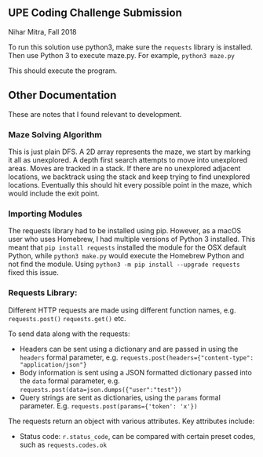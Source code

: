 UPE Coding Challenge Submission
----
Nihar Mitra, Fall 2018

To run this solution use python3, make sure the `requests` library is installed.
Then use Python 3 to execute maze.py. For example, `python3 maze.py`

This should execute the program.

## Other Documentation
These are notes that I found relevant to development. 

### Maze Solving Algorithm
This is just plain DFS. A 2D array represents the maze, we start by marking it all as unexplored. A depth first search attempts to move into unexplored areas. Moves are tracked in a stack. If there are no unexplored adjacent locations, we backtrack using the stack and keep trying to find unexplored locations. Eventually this should hit every possible point in the maze, which would include the exit point.

### Importing Modules
The requests library had to be installed using pip. However, as a macOS user who uses Homebrew, I had multiple versions of Python 3 installed. This meant that `pip install requests` installed the module for the OSX default Python, while `python3 make.py` would execute the Homebrew Python and not find the module. Using `python3 -m pip install --upgrade requests` fixed this issue.

### Requests Library:
Different HTTP requests are made using different function names, e.g. `requests.post()` `requests.get()` etc.

To send data along with the requests:

* Headers can be sent using a dictionary and are passed in using the `headers` formal parameter, e.g. ```requests.post(headers={"content-type":
"application/json"}```
* Body information is sent using a JSON formatted dictionary passed into the `data` formal parameter, e.g. `requests.post(data=json.dumps({"user":"test"})`
* Query strings are sent as dictionaries, using the `params` formal parameter. E.g. `requests.post(params={'token': 'x'})`

The requests return an object with various attributes. Key attributes include:

* Status code: `r.status_code`, can be compared with certain preset codes, such as `requests.codes.ok`